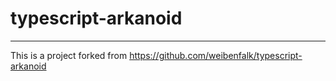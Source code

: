 # typescript-arkanoid
_____________________________________________________________

This is a project forked from https://github.com/weibenfalk/typescript-arkanoid
